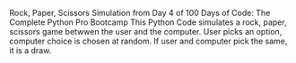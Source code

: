Rock, Paper, Scissors Simulation from Day 4 of 100 Days of Code: The Complete Python Pro Bootcamp
This Python Code simulates a rock, paper, scissors game betwwen the user and the computer. 
User picks an option, computer choice is chosen at random. 
If user and computer pick the same, it is a draw. 

